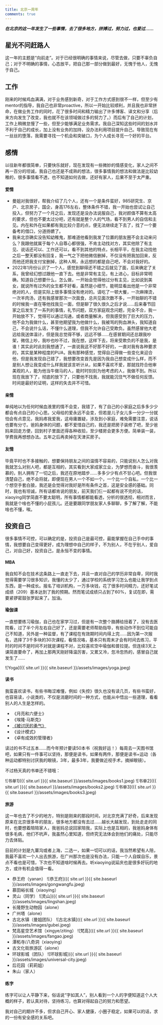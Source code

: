 ```yaml
---
title: 北京一周年
comments: true
---
```


_**在北京的这一年发生了一些事情，去了很多地方，拼搏过，努力过，也爱过……**_

## 星光不问赶路人

这一年的主题是“向前走”。对于已经很明确的事情来说，尽管去做，只要不辜负自己；对于不明确的事情，心态放平，把自己那一部分做到最好，无愧于他人，无愧于自己。

## 工作

刚来的时候鸡血满满，对于业务感到新奇，对于工作方式感到很不一样，但至少有mentor的指导，我自己也非常proactive，所以一开始比较顺利，并且我也非常拼命，在做业务工作的同时，花了很多时间和精力输出了许多博客、译文和分享（后来方向发生了改变，我也就不在该领域做过多的努力了。）而后有了自己的计划，工作上稍微怠慢了一些，但至少能够满足业务需求。我自己深知这些时间的划水并不利于自己的成长，加上没有业务的加持，没办法利用项目提升自己。导致现在有一丝丝的堕落，我需要寻找一个机会和突破口，为个人成长寻觅一个好的平台。

## 感情

以往新年都很简单，只要快乐就好，现在发现有一些微妙的情感变化，家人之间不再一百分的坦诚，我自己也还是不成熟的想法，很多事情我的想法和做法是比较幼稚的，很多事情看不透，也不知道如何去做，还好有家人，后果不至于太严重。

#### 爱情

- 曼姐对我很好，帮我介绍了几个人，还有一个是条件蛮好，985研究生、京户、北京房子，国企，身高176左右，整体条件不错，我一开始也尝试让自己投入，但努力了一个月之后，发现还是没办法说服自己，我对颜值不算有太高的要求，但也不要太过分吧，还有就是整个人的气场，看不到男人的自信和主见。内在和外在如果都有我比较介意的点，便无法继续走下去了，找了一个要备考的借口，分道扬镳了。
- 我来北京确实没告知幼稚鬼，那难道他看到我发了位置的朋友圈不会主动来问么？我跟他就属于每个人自尊心都很强，不肯主动找对方，其实他除了有主见、说话还可以、工作还可以，看不到其他的特点，长相平平，在我主动找他之后一整天都没有回复，我一气之下把他微信删掉，不仅没有把我加回来，反而他还把我支付宝删掉，这种人啊，永远想的都是自己吧，不会对我好的。
- 2022年1月份认识了一个人，感觉到聊得还不错之后就见了面，后来确定了关系，我曾经幻想过跟他一直下去。他是非常有主见，有上进心，目标非常明确，知道自己想要什么，怎么做，一开始会觉得他过分有主见，比如说到美女，就说所有过外的女生都不好看，虽然是小细节，能明显看出他是一个非常绝对的人，但是实际上很多事情没有绝对的。请吃了一顿大餐，一次麻辣烫，一次羊肉汤，还有我感冒那次一次面食，总共见面次数不多，一开始聊的不错的时候我一直在等他找我见一面，但是聊了很久很久之后才说……后来春节回家之后发生了一系列的事情，礼节问题，双方家庭观念问题，完全不合，我一开始放不下，觉得可以通过沟通，或者商量解决，但我感受到了巨大的压力，他不会为我做什么，甚至他期望我为他做什么，我被骂的狗血淋头，我知道自己，不会说什么话，不懂什么道理，但我不允许自己受欺负。虽然感冒他大老远给我送体温计，但是我总觉得不够，远远不够……在感冒期间还总跟我吵架，微信上吵，我吵也吵不过，我在想，这样下去，将来受欺负的不是我，是谁！其实此时此刻我想通了，一直说我这不好那不好的，一直对我有各种要求的，其实是某种程度的PUA，我有那种感觉，觉得自己得做一些变化来迎合他，但是我发现自己错了，我想要改变首先是因为我自己想变成什么样，而不是别人想让我变成什么样我就该言听计从，如果不喜欢不爱，那就找符合他审美观的人，能为他当牛做马的人，能时时刻刻为他考虑的人，我做不到。所以现在我放下了，彻底的放下了，只要他不找我，我就能沉住气不做任何反馈。时间是最好的证明，这样的失去并不可惜。

#### 亲情

单纯地以为任何时候血液里的情不会变，我错了，有了自己的小家庭之后多多少少都会有点自己的小心思。父母给的爱永远不会变，但若是儿子女儿多一分少一分就怕会有点意见，我妈疼我爱我，这毋庸置疑，涉及到小家庭，难免需要注意，说话也要有分寸。爸妈身体的问题，都不爱惜自己的，我还是把房子装修了吧，至少爸妈来回走方便，回到村子里面还得各种收拾，至少楼房会更多方便。简单装一装，学费我再想想办法。五年之后再卖掉在天津买房子。

#### 友情

毕竟平时也不多接触的，想要保持朋友之间的温情不容易的，只能说别人怎么对我我就怎么对别人吧，都是互相的，其实看到大家成家立业，为梦想而奋斗，我很羡慕的，别人拥有了一切之后，我还在原地踏步……多多少少有点不甘心吧。但我很清楚自己，绝不会将就，即便现在男人一个不如一个，一个比一个自私，一个比一个想空手套白狼，我还是会觉得对我好是所有条件之首，这是安全感的基础。同时，我也有坦诚，所有话都肯说的朋友，前天我们仨一起都有说不完的话，xiaoying同学简直不要太聪明，所有事情都都能看透，分析的很透彻，相对而言，我就是个啥也不懂的小屁孩儿。还是要跟同学朋友家人多聊聊，多了解了解，不能啥也不懂，唉。

## 投资自己

很多事情不可控，可以确定的是，投资自己是最可控，最能掌握在自己手中的事情，我想要自己变得更好，成为理想中自己的样子，不为别人，不在乎别人，爱自己，对自己好，投资自己，是永恒不变的事情。

#### MBA

我自知不会在技术这条路上一直走下去，并且一直对自己的学历非常自卑，同时我觉得需要学习很多知识，我懂的太少了，通过学校的系统学习怎么也能让我学到点东西，是一种成长。报名了培训机构，一万多块钱，花了很多时间精力，还好笔试成绩（209）基本达到了我的预期。然而笔试成绩只占到了60%，复试在即，需要紧锣密鼓张罗起来了。加油。

#### 瑜伽课

一直想要练习瑜伽，自己也在家学习过，但是有一次整个胳膊给扭着了，没有去医院看，过了半个月左右自己好了，还是需要老师帮助指导，有些动作不到位可能自己不知道，另外是一种监督，有了课程在有效期时间内得上完……因为第一次报名，选择了3千多块的30次课程，看情况咯，基本只有周末才会有时间去练习，平时的时间不是时间不对就是课程不对，比较喜欢空中瑜伽和普拉提。但连续3天上课简直要命了，再加上那两天刚好降温厉害，又累又冷，忽冷忽热的，感冒自己就发生了……

![Yoga]({{ site.url }}{{ site.baseurl }}/assets/images/yoga.jpeg)

#### 读书

我蛮喜欢读书，有些书晦涩难懂，例如《失控》很久也没有读几页，有些书蛮好，也容易读，小说类的，不仅是消磨时间的一种方式，也能从中悟出一些道理，看看别人的人生是怎样的。

- 《月亮和六便士》
- 《埃隆·马斯克》
- [《被讨厌的勇气》](https://docs.qq.com/mind/DWmtrak5jRHBxTkVu)
- 《设计模式》
- 《卓有成效的管理者》
  
读过的书不过五本……而今年预计要读50本书（祝我好运！）每周去一天图书馆吧，如果只有一件事可以坚持，那便是读书，如果有两件，那便是读书+运动（各种运动都特别讨厌我的眼镜，3年，最多3年，我要做近视手术，摘掉眼镜）。

不过杨天真的书单还不错哦：

![书单1]({{ site.url }}{{ site.baseurl }}/assets/images/books1.jpeg)
![书单2]({{ site.url }}{{ site.baseurl }}/assets/images/books2.jpeg)
![书单3]({{ site.url }}{{ site.baseurl }}/assets/images/books3.jpeg)

#### 旅游

这一年也去了不少的地方，特别是刚来的那段时间，对北京充满了好奇，后来发现原来在北京很多年的朋友，很多地方都没有去过……越长大越发现，到处走走的同时，也要想着陪陪家人，我爸妈总说回家陪我，实际上也是互相的，我爸妈身体有很多毛病，他们不吭声，我虽然心里知道，但终究无法体会到他们的痛处，只能尽力去体贴。

目前的计划是九寨沟或者上海，二选一，如果一切可以的话，我当然希望有人陪，我最不喜欢一个人出去旅游，在广州那次也是没有办法，只能一个人自娱自乐，景点不看也是可惜，下次也不知道啥时候再去。听xiaoying说延庆也是很多好玩的地方，或许有机会值得一看。

- 恭王府（yanan）
  ![恭王府]({{ site.url }}{{ site.baseurl }}/assets/images/gongwangfu.jpeg)
- 慕田峪长城（xiaoying）
- 灵山（同学）
  ![灵山]({{ site.url }}{{ site.baseurl }}/assets/images/lingshan.jpeg)
- 长隆野生动物园（alone）
- 广州塔（alone）
- 古北水镇（曼姐团队）
  ![古北水镇]({{ site.url }}{{ site.baseurl }}/assets/images/gubei.jpeg)
- 梵高星空艺术馆（xingye/ziting）
  ![梵高]({{ site.url }}{{ site.baseurl }}/assets/images/fangao.jpeg)
- 潭柘寺/八奇洞（xiaoying）
- 古文化街旅游区（alone）
- 环球影城（团队）
  ![环球影城]({{ site.url }}{{ site.baseurl }}/assets/images/universal-city.jpeg)
- 后花园（莉莉姐）
- 朱山（家人）

#### 练字

练字可以让人平静下来，俗话说“字如其人”，别人看到一个人的字便知道这个人大概的样子，若认真对待，坚持练习，也算对得起自己的努力和愿望。

我对自己的期许不多，但求自己开心、家人健康，小圈子稳定，如果可以的话，求的一份有安全感的关系吧。